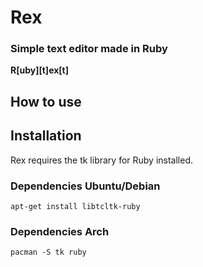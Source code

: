# Rex
### Simple text editor made in Ruby

**R**__[uby][t]__**ex**__[t]__

## How to use
## Installation
Rex requires the tk library for Ruby installed.

### Dependencies Ubuntu/Debian
``apt-get install libtcltk-ruby``
### Dependencies Arch
``pacman -S tk ruby``
